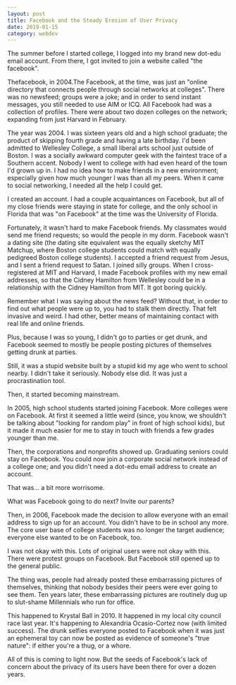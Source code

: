 ```yaml
---
layout: post
title: Facebook and the Steady Erosion of User Privacy
date: 2019-01-15
category: webdev
---
```


The summer before I started college, I logged into my brand new dot-edu email account. From there, I got invited to join a website called "the facebook".

Thefacebook, in 2004.The Facebook, at the time, was just an "online directory that connects people through social networks at colleges". There was no newsfeed; groups were a joke; and in order to send instant messages, you still needed to use AIM or ICQ. All Facebook had was a collection of profiles. There were about two dozen colleges on the network; expanding from just Harvard in February.

The year was 2004. I was sixteen years old and a high school graduate; the product of skipping fourth grade and having a late birthday. I'd been admitted to Wellesley College, a small liberal arts school just outside of Boston. I was a socially awkward computer geek with the faintest trace of a Southern accent. Nobody I went to college with had even heard of the town I'd grown up in. I had no idea how to make friends in a new environment; especially given how much younger I was than all my peers. When it came to social networking, I needed all the help I could get.

I created an account. I had a couple acquaintances on Facebook, but all of my close friends were staying in state for college, and the only school in Florida that was "on Facebook" at the time was the University of Florida.

Fortunately, it wasn't hard to make Facebook friends. My classmates would send me friend requests; so would the people in my dorm. Facebook wasn't a dating site (the dating site equivalent was the equally sketchy MIT Matchup, where Boston college students could match with equally pedigreed Boston college students).
I accepted a friend request from Jesus, and I sent a friend request to Satan. I joined silly groups. When I cross-registered at MIT and Harvard, I made Facebook profiles with my new email addresses, so that the Cidney Hamilton from Wellesley could be in a relationship with the Cidney Hamilton from MIT.
It got boring quickly.

Remember what I was saying about the news feed? Without that, in order to find out what people were up to, you had to stalk them directly. That felt invasive and weird. I had other, better means of maintaining contact with real life and online friends.

Plus, because I was so young, I didn't go to parties or get drunk, and Facebook seemed to mostly be people posting pictures of themselves getting drunk at parties.

Still, it was a stupid website built by a stupid kid my age who went to school nearby. I didn't take it seriously. Nobody else did. It was just a procrastination tool.

Then, it started becoming mainstream.

In 2005, high school students started joining Facebook. More colleges were on Facebook. At first it seemed a little weird (since, you know, we shouldn't be talking about "looking for random play" in front of high school kids), but it made it much easier for me to stay in touch with friends a few grades younger than me.

Then, the corporations and nonprofits showed up. Graduating seniors could stay on Facebook. You could now join a corporate social network instead of a college one; and you didn't need a dot-edu email address to create an account.

That was… a bit more worrisome.

What was Facebook going to do next? Invite our parents?

Then, in 2006, Facebook made the decision to allow everyone with an email address to sign up for an account. You didn't have to be in school any more. The core user base of college students was no longer the target audience; everyone else wanted to be on Facebook, too.

I was not okay with this. Lots of original users were not okay with this. There were protest groups on Facebook. But Facebook still opened up to the general public.

The thing was, people had already posted these embarrassing pictures of themselves, thinking that nobody besides their peers were ever going to see them. Ten years later, these embarrassing pictures are routinely dug up to slut-shame Millennials who run for office.

This happened to Krystal Ball in 2010. It happened in my local city council race last year. It's happening to Alexandria Ocasio-Cortez now (with limited success). The drunk selfies everyone posted to Facebook when it was just an ephemeral toy can now be posted as evidence of someone's "true nature": if either you're a thug, or a whore.

All of this is coming to light now. But the seeds of Facebook's lack of concern about the privacy of its users have been there for over a dozen years.

